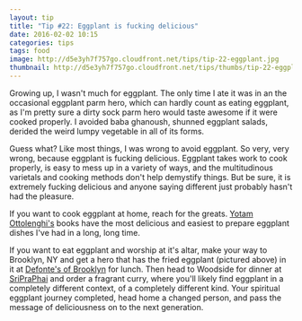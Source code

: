```yaml
---
layout: tip
title: "Tip #22: Eggplant is fucking delicious"
date: 2016-02-02 10:15
categories: tips
tags: food
image: http://d5e3yh7f757go.cloudfront.net/tips/tip-22-eggplant.jpg
thumbnail: http://d5e3yh7f757go.cloudfront.net/tips/thumbs/tip-22-eggplant.jpg
---
```

Growing up, I wasn't much for eggplant. The only time I ate it was in an the occasional eggplant parm hero, which can hardly count as eating eggplant, as I'm pretty sure a dirty sock parm hero would taste awesome if it were cooked properly. I avoided baba ghanoush, shunned eggplant salads, derided the weird lumpy vegetable in all of its forms.

Guess what? Like most things, I was wrong to avoid eggplant. So very, very wrong, because eggplant is fucking delicious. Eggplant takes work to cook properly, is easy to mess up in a variety of ways, and the multitudinous varietals and cooking methods don't help demystify things. But be sure, it is extremely fucking delicious and anyone saying different just probably hasn't had the pleasure.

If you want to cook eggplant at home, reach for the greats. <a href="https://en.wikipedia.org/wiki/Yotam_Ottolenghi">Yotam Ottolenghi's</a> books have the most delicious and easiest to prepare eggplant dishes I've had in a long, long time.

If you want to eat eggplant and worship at it's altar, make your way to Brooklyn, NY and get a hero that has the fried eggplant (pictured above) in it at <a href="http://defontesofbrooklyn.com/">Defonte's of Brooklyn</a> for lunch. Then head to Woodside for dinner at <a href="http://sripraphairestaurant.com/">SriPraPhai</a> and order a fragrant curry, where you'll likely find eggplant in a completely different context, of a completely different kind. Your spiritual eggplant journey completed, head home a changed person, and pass the message of deliciousness on to the next generation.
